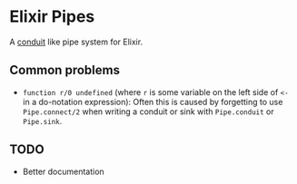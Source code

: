 # Elixir Pipes

A [conduit](http://hackage.haskell.org/package/conduit) like pipe system for
Elixir.

## Common problems

* `function r/0 undefined` (where `r` is some variable on the left side of `<-`
  in a do-notation expression): Often this is caused by forgetting to use
  `Pipe.connect/2` when writing a conduit or sink with `Pipe.conduit` or
  `Pipe.sink`.

## TODO

* Better documentation

